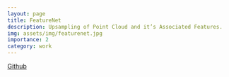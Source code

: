 ```yaml
---
layout: page
title: FeatureNet
description: Upsampling of Point Cloud and it’s Associated Features.
img: assets/img/featurenet.jpg
importance: 2
category: work
---
```


[Github](https://github.com/Shanthika/FeatureNet)